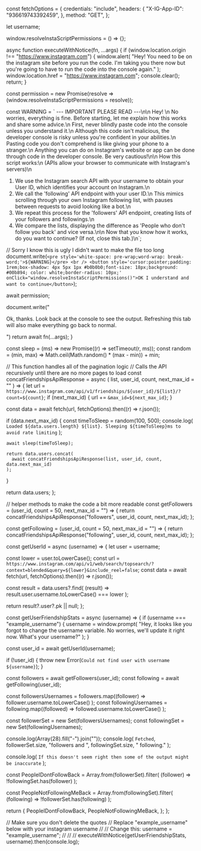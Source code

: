 
const fetchOptions = {
  credentials: "include",
  headers: {
    "X-IG-App-ID": "936619743392459",
  },
  method: "GET",
};

let username;

window.resolveInstaScriptPermissions = () => {};

async function executeWithNotice(fn, ...args) {
  if (window.location.origin !== "https://www.instagram.com") {
    window.alert(
      "Hey! You need to be on the instagram site before you run the code. I'm taking you there now but you're going to have to run the code into the console again."
    );
    window.location.href = "https://www.instagram.com";
    console.clear();
    return;
  }

  const permission = new Promise(resolve => (window.resolveInstaScriptPermissions  = resolve));

  const WARNING = `
--- IMPORTANT PLEASE READ ---\n\n
Hey! \n
No worries, everything is fine. Before starting, let me explain how this works and share some advice.\n
First, never blindly paste code into the console unless you understand it.\n
Although this code isn't malicious, the developer console is risky unless you're confident in your abilities.\n
Pasting code you don't comprehend is like giving your phone to a stranger.\n
Anything you can do on Instagram's website or app can be done through code in the developer console. Be very cautious!\n\n
How this script works:\n
(APIs allow your browser to communicate with Instagram's servers)\n
1. We use the Instagram search API with your username to obtain your User ID, which identifies your account on Instagram.\n
2. We call the 'following' API endpoint with your user ID.\n
This mimics scrolling through your own Instagram following list, with pauses between requests to avoid looking like a bot.\n
3. We repeat this process for the 'followers' API endpoint, creating lists of your followers and followings.\n
4. We compare the lists, displaying the difference as 'People who don't follow you back' and vice versa.\n\n
Now that you know how it works, do you want to continue? (If not, close this tab.)\n`;

  // Sorry I know this is ugly I didn't want to make the file too long
  document.write(`<pre style='white-space: pre-wrap;word-wrap: break-word;'>${WARNING}</pre>
  <br />
  <button style='cursor:pointer;padding: 1rem;box-shadow: 4px 5px 1px #b0b0b0;font-size: 18px;background: #00b894; color: white;border-radius: 10px;' onClick="window.resolveInstaScriptPermissions()">OK I understand and want to continue</button>`);

  await permission;


  document.write("<br/><p color='green;font-weight: bolder;'>Ok, thanks. Look back at the console to see the output. Refreshing this tab will also make everything go back to normal.</p>")
  return await fn(...args);
}

const sleep = (ms) => new Promise((r) => setTimeout(r, ms));
const random = (min, max) => Math.ceil(Math.random() * (max - min)) + min;

// This function handles all of the pagination logic
// Calls the API recursively until there are no more pages to load
const concatFriendshipsApiResponse = async (
  list,
  user_id,
  count,
  next_max_id = ""
) => {
  let url = `https://www.instagram.com/api/v1/friendships/${user_id}/${list}/?count=${count}`;
  if (next_max_id) {
    url += `&max_id=${next_max_id}`;
  }

  const data = await fetch(url, fetchOptions).then((r) => r.json());

  if (data.next_max_id) {
    const timeToSleep = random(100, 500);
    console.log(
      `Loaded ${data.users.length} ${list}. Sleeping ${timeToSleep}ms to avoid rate limiting`
    );

    await sleep(timeToSleep);

    return data.users.concat(
      await concatFriendshipsApiResponse(list, user_id, count, data.next_max_id)
    );
  }

  return data.users;
};

// helper methods to make the code a bit more readable
const getFollowers = (user_id, count = 50, next_max_id = "") => {
  return concatFriendshipsApiResponse("followers", user_id, count, next_max_id);
};

const getFollowing = (user_id, count = 50, next_max_id = "") => {
  return concatFriendshipsApiResponse("following", user_id, count, next_max_id);
};

const getUserId = async (username) => {
  let user = username;

  const lower = user.toLowerCase();
  const url = `https://www.instagram.com/api/v1/web/search/topsearch/?context=blended&query=${lower}&include_reel=false`;
  const data = await fetch(url, fetchOptions).then((r) => r.json());

  const result = data.users?.find(
    (result) => result.user.username.toLowerCase() === lower
  );

  return result?.user?.pk || null;
};

const getUserFriendshipStats = async (username) => {
  if (username === "example_username") {
    username = window.prompt(
      "Hey, it looks like you forgot to change the username variable. No worries, we'll update it right now. What's your username?"
    );
  }

  const user_id = await getUserId(username);

  if (!user_id) {
    throw new Error(`Could not find user with username ${username}`);
  }

  const followers = await getFollowers(user_id);
  const following = await getFollowing(user_id);

  const followersUsernames = followers.map((follower) =>
    follower.username.toLowerCase()
  );
  const followingUsernames = following.map((followed) =>
    followed.username.toLowerCase()
  );

  const followerSet = new Set(followersUsernames);
  const followingSet = new Set(followingUsernames);

  console.log(Array(28).fill("-").join(""));
  console.log(
    `Fetched`,
    followerSet.size,
    "followers and ",
    followingSet.size,
    " following."
  );

  console.log(
    `If this doesn't seem right then some of the output might be inaccurate`
  );

  const PeopleIDontFollowBack = Array.from(followerSet).filter(
    (follower) => !followingSet.has(follower)
  );

  const PeopleNotFollowingMeBack = Array.from(followingSet).filter(
    (following) => !followerSet.has(following)
  );

  return {
    PeopleIDontFollowBack,
    PeopleNotFollowingMeBack,
  };
};

// Make sure you don't delete the quotes
// Replace "example_username" below with your instagram username
//
// Change this:
username = "example_username";
//
//
//
executeWithNotice(getUserFriendshipStats, username).then(console.log);
